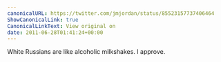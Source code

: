 ```yaml
---
canonicalURL: https://twitter.com/jmjordan/status/85523157737406464
ShowCanonicalLink: true
CanonicalLinkText: View original on
date: 2011-06-28T01:41:24+00:00
---
```

White Russians are like alcoholic milkshakes. I approve.